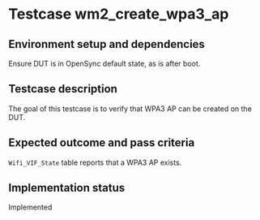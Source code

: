 # Testcase wm2_create_wpa3_ap

## Environment setup and dependencies

Ensure DUT is in OpenSync default state, as is after boot.

## Testcase description

The goal of this testcase is to verify that WPA3 AP can be created on the DUT.

## Expected outcome and pass criteria

`Wifi_VIF_State` table reports that a WPA3 AP exists.

## Implementation status

Implemented
